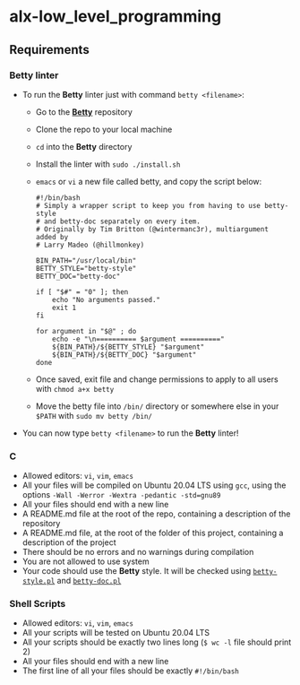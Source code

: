 # alx-low_level_programming

## Requirements

### Betty linter

- To run the **Betty** linter just with command `betty <filename>`:

    - Go to the [**Betty**](https://github.com/alx-tools/Betty) repository
    - Clone the repo to your local machine
    - `cd` into the **Betty** directory
    - Install the linter with `sudo ./install.sh`
    - `emacs` or `vi` a new file called betty, and copy the script below:
      ```
      #!/bin/bash
      # Simply a wrapper script to keep you from having to use betty-style
      # and betty-doc separately on every item.
      # Originally by Tim Britton (@wintermanc3r), multiargument added by
      # Larry Madeo (@hillmonkey)
      
      BIN_PATH="/usr/local/bin"
      BETTY_STYLE="betty-style"
      BETTY_DOC="betty-doc"
      
      if [ "$#" = "0" ]; then
          echo "No arguments passed."
          exit 1
      fi
      
      for argument in "$@" ; do
          echo -e "\n========== $argument =========="
          ${BIN_PATH}/${BETTY_STYLE} "$argument"
          ${BIN_PATH}/${BETTY_DOC} "$argument"
      done
      ```
      
    - Once saved, exit file and change permissions to apply to all users with `chmod a+x betty`
    - Move the betty file into `/bin/` directory or somewhere else in your `$PATH` with `sudo mv betty /bin/`

- You can now type `betty <filename>` to run the **Betty** linter!

### C

- Allowed editors: `vi`, `vim`, `emacs`
- All your files will be compiled on Ubuntu 20.04 LTS using `gcc`, using the options `-Wall -Werror -Wextra -pedantic -std=gnu89`
- All your files should end with a new line
- A README.md file at the root of the repo, containing a description of the repository
- A README.md file, at the root of the folder of this project, containing a description of the project
- There should be no errors and no warnings during compilation
- You are not allowed to use system
- Your code should use the **Betty** style. It will be checked using [`betty-style.pl`](https://github.com/alx-tools/Betty/blob/master/betty-style.pl) and [`betty-doc.pl`](https://github.com/alx-tools/Betty/blob/master/betty-doc.pl)


### Shell Scripts

- Allowed editors: `vi`, `vim`, `emacs`
- All your scripts will be tested on Ubuntu 20.04 LTS
- All your scripts should be exactly two lines long (`$ wc -l` file should print 2)
- All your files should end with a new line
- The first line of all your files should be exactly `#!/bin/bash`
